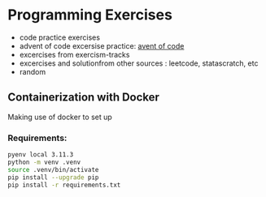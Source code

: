 
# Programming Exercises

- code practice exercises
- advent of code excersise practice: [avent of code](https://adventofcode.com/)
- excercises from exercism-tracks
- excercises and solutionfrom other sources : leetcode, statascratch, etc
- random



## Containerization with Docker
Making use of docker to set up






### Requirements:

```bash
pyenv local 3.11.3
python -m venv .venv
source .venv/bin/activate
pip install --upgrade pip
pip install -r requirements.txt
```


<br>








